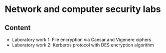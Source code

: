 # Network and computer security labs

## Content
* Laboratory work 1: File encryption via Caesar and Vigenere ciphers
* Laboratory work 2: Kerberos protocol with DES encryption algorithm